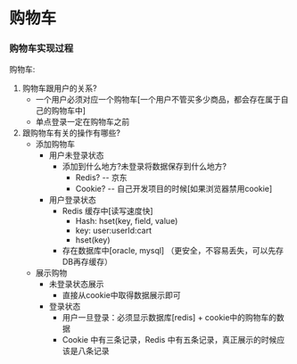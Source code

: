 购物车
========

### 购物车实现过程
购物车:
1. 购物车跟用户的关系?
    - 一个用户必须对应一个购物车[一个用户不管买多少商品，都会存在属于自己的购物车中]
    - 单点登录一定在购物车之前
2. 跟购物车有关的操作有哪些?
    - 添加购物车
        - 用户未登录状态
            - 添加到什么地方?未登录将数据保存到什么地方?
                - Redis? -- 京东
                - Cookie? -- 自己开发项目的时候[如果浏览器禁用cookie]
        - 用户登录状态
            - Redis 缓存中[读写速度快]   
                - Hash: hset(key, field, value)
                - key: user:userId:cart
                - hset(key)   
            - 存在数据库中[oracle, mysql] （更安全，不容易丢失，可以先存DB再存缓存）
    - 展示购物
        - 未登录状态展示
            - 直接从cookie中取得数据展示即可
        - 登录状态
            - 用户一旦登录：必须显示数据库[redis] + cookie中的购物车的数据
            - Cookie 中有三条记录，Redis 中有五条记录，真正展示的时候应该是八条记录
